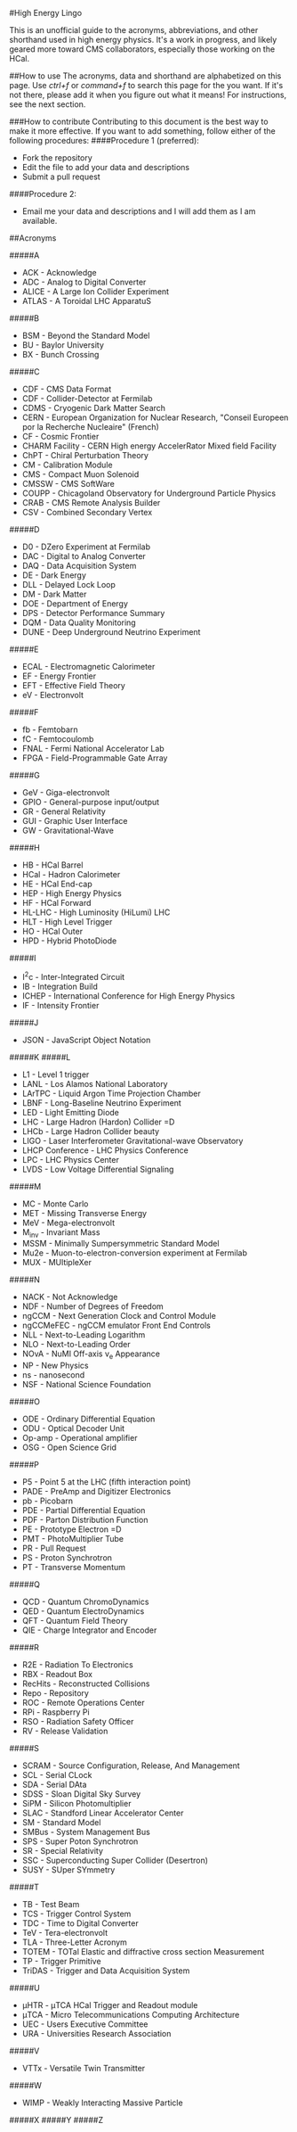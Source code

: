 #High Energy Lingo

This is an unofficial guide to the acronyms, abbreviations, and other shorthand used in high energy physics. It's a work in progress, and likely geared more toward CMS collaborators, especially those working on the HCal.


##How to use
The acronyms, data and shorthand are alphabetized on this page. Use *ctrl+f* or *command+f* to search this page for the you want. If it's not there, please add it when you figure out what it means! For instructions, see the next section.

###How to contribute
Contributing to this document is the best way to make it more effective. If you want to add something, follow either of the following procedures:
####Procedure 1 (preferred):
* Fork the repository
* Edit the file to add your data and descriptions
* Submit a pull request

####Procedure 2:
* Email me your data and descriptions and I will add them as I am available.

##Acronyms

#####A
* ACK - Acknowledge
* ADC - Analog to Digital Converter
* ALICE - A Large Ion Collider Experiment
* ATLAS - A Toroidal LHC ApparatuS

#####B
* BSM - Beyond the Standard Model
* BU - Baylor University
* BX - Bunch Crossing

#####C
* CDF - CMS Data Format
* CDF - Collider-Detector at Fermilab
* CDMS - Cryogenic Dark Matter Search
* CERN - European Organization for Nuclear Research, "Conseil Europeen por la Recherche Nucleaire" (French)
* CF - Cosmic Frontier
* CHARM Facility - CERN High energy AccelerRator Mixed field Facility
* ChPT - Chiral Perturbation Theory
* CM - Calibration Module
* CMS - Compact Muon Solenoid
* CMSSW - CMS SoftWare
* COUPP - Chicagoland Observatory for Underground Particle Physics
* CRAB - CMS Remote Analysis Builder
* CSV - Combined Secondary Vertex

#####D
* D0 - DZero Experiment at Fermilab
* DAC - Digital to Analog Converter
* DAQ - Data Acquisition System
* DE - Dark Energy
* DLL - Delayed Lock Loop
* DM - Dark Matter
* DOE - Department of Energy
* DPS - Detector Performance Summary
* DQM - Data Quality Monitoring
* DUNE - Deep Underground Neutrino Experiment

#####E
* ECAL - Electromagnetic Calorimeter
* EF - Energy Frontier
* EFT - Effective Field Theory
* eV - Electronvolt

#####F
* fb - Femtobarn
* fC - Femtocoulomb
* FNAL - Fermi National Accelerator Lab
* FPGA - Field-Programmable Gate Array

#####G
* GeV - Giga-electronvolt
* GPIO - General-purpose input/output
* GR - General Relativity
* GUI - Graphic User Interface
* GW - Gravitational-Wave

#####H
* HB - HCal Barrel
* HCal - Hadron Calorimeter
* HE - HCal End-cap
* HEP - High Energy Physics
* HF - HCal Forward
* HL-LHC - High Luminosity (HiLumi) LHC
* HLT - High Level Trigger
* HO - HCal Outer
* HPD - Hybrid PhotoDiode

#####I
* I<sup>2</sup>c - Inter-Integrated Circuit
* IB - Integration Build
* ICHEP - International Conference for High Energy Physics
* IF - Intensity Frontier

#####J
* JSON - JavaScript Object Notation

#####K
#####L
* L1 - Level 1 trigger
* LANL - Los Alamos National Laboratory
* LArTPC - Liquid Argon Time Projection Chamber
* LBNF - Long-Baseline Neutrino Experiment
* LED - Light Emitting Diode
* LHC - Large Hadron (Hardon) Collider =D
* LHCb - Large Hadron Collider beauty
* LIGO - Laser Interferometer Gravitational-wave Observatory
* LHCP Conference - LHC Physics Conference
* LPC - LHC Physics Center
* LVDS - Low Voltage Differential Signaling

#####M
* MC - Monte Carlo
* MET - Missing Transverse Energy
* MeV - Mega-electronvolt
* M<sub>inv</sub> - Invariant Mass
* MSSM - Minimally Sumpersymmetric Standard Model
* Mu2e - Muon-to-electron-conversion experiment at Fermilab
* MUX - MUltipleXer

#####N
* NACK - Not Acknowledge
* NDF - Number of Degrees of Freedom
* ngCCM - Next Generation Clock and Control Module
* ngCCMeFEC - ngCCM emulator Front End Controls
* NLL - Next-to-Leading Logarithm
* NLO - Next-to-Leading Order
* NOvA - NuMI Off-axis v<sub>e</sub> Appearance
* NP - New Physics
* ns - nanosecond
* NSF - National Science Foundation

#####O
* ODE - Ordinary Differential Equation
* ODU - Optical Decoder Unit
* Op-amp - Operational amplifier
* OSG - Open Science Grid

#####P
* P5 - Point 5 at the LHC (fifth interaction point)
* PADE - PreAmp and Digitizer Electronics
* pb - Picobarn
* PDE - Partial Differential Equation
* PDF - Parton Distribution Function
* PE - Prototype Electron =D
* PMT - PhotoMultiplier Tube
* PR - Pull Request
* PS - Proton Synchrotron
* PT - Transverse Momentum

#####Q
* QCD - Quantum ChromoDynamics
* QED - Quantum ElectroDynamics
* QFT - Quantum Field Theory
* QIE - Charge Integrator and Encoder

#####R
* R2E - Radiation To Electronics
* RBX - Readout Box
* RecHits - Reconstructed Collisions
* Repo - Repository
* ROC - Remote Operations Center
* RPi - Raspberry Pi
* RSO - Radiation Safety Officer
* RV - Release Validation

#####S
* SCRAM - Source Configuration, Release, And Management
* SCL - Serial CLock
* SDA - Serial DAta
* SDSS - Sloan Digital Sky Survey
* SiPM - Silicon Photomultiplier
* SLAC - Standford Linear Accelerator Center
* SM - Standard Model
* SMBus - System Management Bus
* SPS - Super Poton Synchrotron
* SR - Special Relativity
* SSC - Superconducting Super Collider (Desertron)
* SUSY - SUper SYmmetry

#####T
* TB - Test Beam
* TCS - Trigger Control System
* TDC - Time to Digital Converter
* TeV - Tera-electronvolt
* TLA - Three-Letter Acronym
* TOTEM - TOTal Elastic and diffractive cross section Measurement
* TP - Trigger Primitive
* TriDAS - Trigger and Data Acquisition System

#####U
* μHTR - μTCA HCal Trigger and Readout module
* μTCA - Micro Telecommunications Computing Architecture
* UEC - Users Executive Committee
* URA - Universities Research Association

#####V
* VTTx - Versatile Twin Transmitter

#####W
* WIMP - Weakly Interacting Massive Particle

#####X
#####Y
#####Z

